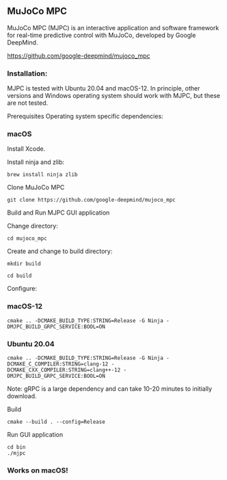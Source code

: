 ## MuJoCo MPC

MuJoCo MPC (MJPC) is an interactive application and software framework for real-time predictive control with MuJoCo, developed by Google DeepMind.

https://github.com/google-deepmind/mujoco_mpc

### Installation:

MJPC is tested with Ubuntu 20.04 and macOS-12. In principle, other versions and Windows operating system should work with MJPC, but these are not tested.

Prerequisites
Operating system specific dependencies:

### macOS

Install Xcode.

Install ninja and zlib:
```
brew install ninja zlib
```

Clone MuJoCo MPC
```
git clone https://github.com/google-deepmind/mujoco_mpc
```

Build and Run MJPC GUI application

Change directory:
```
cd mujoco_mpc
```
Create and change to build directory:
```
mkdir build

cd build
```

Configure:
### macOS-12
```
cmake .. -DCMAKE_BUILD_TYPE:STRING=Release -G Ninja -DMJPC_BUILD_GRPC_SERVICE:BOOL=ON
```
### Ubuntu 20.04
```
cmake .. -DCMAKE_BUILD_TYPE:STRING=Release -G Ninja -DCMAKE_C_COMPILER:STRING=clang-12 -DCMAKE_CXX_COMPILER:STRING=clang++-12 -DMJPC_BUILD_GRPC_SERVICE:BOOL=ON
```
Note: gRPC is a large dependency and can take 10-20 minutes to initially download.

Build
```
cmake --build . --config=Release
```
Run GUI application
```
cd bin
./mjpc
```
### Works on macOS!
